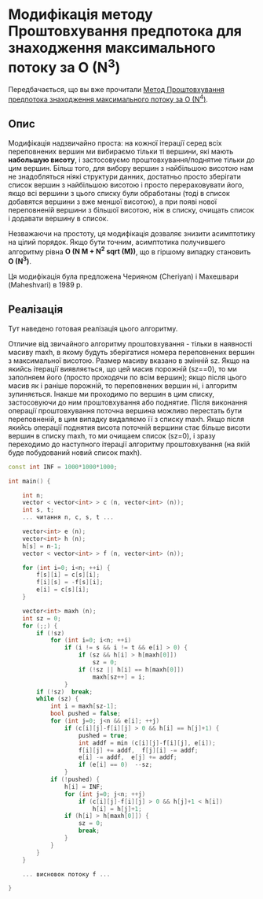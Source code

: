 # Модифікація методу Проштовхування предпотока для знаходження максимального потоку за O (N<sup>3</sup>)

Передбачається, що вы вже прочитали [Метод Проштовхування предпотока знаходження максимального потоку за O (N<sup>4</sup>)](preflow_push).

## Опис

Модифікація надзвичайно проста: на кожної ітерації серед всіх переповнених вершин ми вибираємо тільки ті вершини, які мають **набольшую висоту**, і застосовуємо проштовхування/поднятие тільки до цим вершин. Більш того, для вибору вершин з найбільшою висотою нам не знадобляться ніякі структури данних, достатньо просто зберігати список вершин з найбільшою висотою і просто перераховувати його, якщо всі вершини з цього списку були обработаны (тоді в список добавятся вершини з вже меншої висотою), а при появі нової переповненій вершини з більшої висотою, ніж в списку, очищать список і додавати вершину в список.

Незважаючи на простоту, ця модифікація дозваляє знизити асимптотику на цілий порядок. Якщо бути точним, асимптотика получившего алгоритму рівна **O (N M + N<sup>2</sup> sqrt (M))**, що в гіршому випадку становить **O (N<sup>3</sup>)**.

Ця модифікація була предложена Черияном (Cheriyan) і Махешвари (Maheshvari) в 1989 р.

## Реалізація

Тут наведено готовая реалізація цього алгоритму.

Отличие від звичайного алгоритму проштовхування - тільки в наявності масиву maxh, в якому будуть зберігатися номера переповнених вершин з максимальної висотою. Размер масиву вказано в змінній sz. Якщо на якийсь ітерації виявляється, що цей масив порожній (sz==0), то ми заполняем його (просто проходячи по всім вершин); якщо після цього масив як і раніше порожній, то переповнених вершин ні, і алгоритм зупиняється. Інакше ми проходимо по вершин в цим списку, застосовуючи до ним проштовхування або поднятие. Після виконання операції проштовхування поточна вершина можливо перестать бути переповненій, в цим випадку видаляємо її з списку maxh. Якщо після якийсь операції поднятия висота поточній вершини стає більше висоти вершин в списку maxh, то ми очищаем список (sz=0), і зразу переходимо до наступного ітерації алгоритму проштовхування (на якій буде побудований новий список maxh).

<!--- TODO: specify code snippet id -->
``` cpp
const int INF = 1000*1000*1000;

int main() {

    int n;
    vector < vector<int> > c (n, vector<int> (n));
    int s, t;
    ... читання n, c, s, t ...

    vector<int> e (n);
    vector<int> h (n);
    h[s] = n-1;
    vector < vector<int> > f (n, vector<int> (n));

    for (int i=0; i<n; ++i) {
        f[s][i] = c[s][i];
        f[i][s] = -f[s][i];
        e[i] = c[s][i];
    }

    vector<int> maxh (n);
    int sz = 0;
    for (;;) {
        if (!sz)
            for (int i=0; i<n; ++i)
                if (i != s && i != t && e[i] > 0) {
                    if (sz && h[i] > h[maxh[0]])
                        sz = 0;
                    if (!sz || h[i] == h[maxh[0]])
                        maxh[sz++] = i;
                }
        if (!sz)  break;
        while (sz) {
            int i = maxh[sz-1];
            bool pushed = false;
            for (int j=0; j<n && e[i]; ++j)
                if (c[i][j]-f[i][j] > 0 && h[i] == h[j]+1) {
                    pushed = true;
                    int addf = min (c[i][j]-f[i][j], e[i]);
                    f[i][j] += addf,  f[j][i] -= addf;
                    e[i] -= addf,  e[j] += addf;
                    if (e[i] == 0)  --sz;
                }
            if (!pushed) {
                h[i] = INF;
                for (int j=0; j<n; ++j)
                    if (c[i][j]-f[i][j] > 0 && h[j]+1 < h[i])
                        h[i] = h[j]+1;
                if (h[i] > h[maxh[0]]) {
                    sz = 0;
                    break;
                }
            }
        }
    }

    ... висновок потоку f ...

}
```
